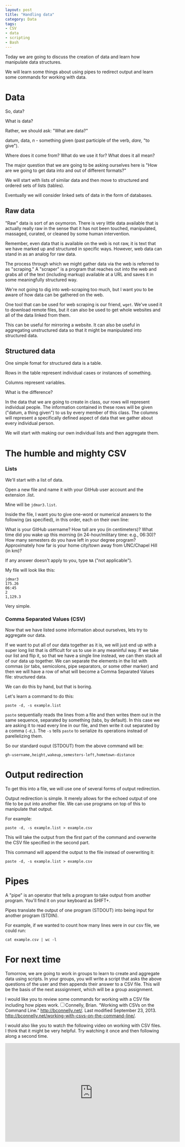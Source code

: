 ```yaml
---
layout: post
title: "Handling data"
category: Data
tags: 
- CSV
- data
- scripting
- Bash
---
```


<p>Today we are going to discuss the creation of data and learn how manipulate data structures. </p>

<p>We will learn some things about using pipes to redirect output and learn some commands for working with data. 
<excerpt/></p>

<h1 id="data">Data</h1>

<p>So, data? </p>

<p>What is data? </p>

<p>Rather, we should ask: &quot;What are data?&quot; </p>

<p>datum, data, <em>n</em> - something given (past participle of the verb, <em>dare,</em> &quot;to give&quot;).</p>

<p>Where does it come from? What do we use it for? What does it all mean? </p>

<p>The major question that we are going to be asking ourselves here is &quot;How are we going to get data into and out of different formats?&quot; </p>

<p>We will start with lists of similar data and then move to structured and ordered sets of lists (tables). </p>

<p>Eventually we will consider linked sets of data in the form of databases.</p>

<h2 id="raw-data">Raw data</h2>

<p>&quot;Raw&quot; data is sort of an oxymoron. 
There is very little data available that is actually really raw in the sense that it has not been touched, manipulated, massaged, curated, or cleaned by some human intervention. </p>

<p>Remember, even data that is available on the web is not raw, it is text that we have marked up and structured in specific ways. 
However, web data can stand in as an analog for raw data. </p>

<p>The process through which we might gather data via the web is referred to as &quot;scraping.&quot; 
A &quot;scraper&quot; is a program that reaches out into the web and grabs all of the text (including markup) available at a URL and saves it in some meaningfully structured way. </p>

<p>We&#39;re not going to dig into web-scraping too much, but I want you to be aware of how data can be gathered on the web. </p>

<p>One tool that can be used for web scraping is our friend, <code>wget</code>. 
We&#39;ve used it to download remote files, but it can also be used to get whole websites and all of the data linked from them. </p>

<p>This can be useful for mirroring a website. 
It can also be useful in aggregating unstructured data so that it might be manipulated into structured data. </p>

<h2 id="structured-data">Structured data</h2>

<p>One simple fomat for structured data is a table. </p>

<p>Rows in the table represent individual cases or instances of something. </p>

<p>Columns represent variables. </p>

<p>What is the difference? </p>

<p>In the data that we are going to create in class, our rows will represent individual people. 
The information contained in these rows will be given (&quot;datum, a thing given&quot;) to us by every member of this class. 
The columns will represent a specifically defined aspect of data that we gather about every individual person. </p>

<p>We will start with making our own individual lists and then aggregate them. </p>

<h1 id="the-humble-and-mighty-csv">The humble and mighty CSV</h1>

<h3 id="lists">Lists</h3>

<p>We&#39;ll start with a list of data. </p>

<p>Open a new file and name it with your GitHub user account and the extension .list. </p>

<p>Mine will be <code>jdmar3.list</code>. </p>

<p>Inside the file, I want you to give one-word or numerical answers to the following (as specified), in this order, each on their own line:</p>

<p>What is your GitHub username?
How tall are you (in centimeters)?
What time did you wake up this morning (in 24-hour/military time: e.g., 06:30)?
How many semesters do you have left in your degree program? 
Approximately how far is your home city/town away from UNC/Chapel Hill (in km)?</p>

<p>If any answer doesn&#39;t apply to you, type <code>NA</code> (&quot;not applicable&quot;).</p>

<p>My file will look like this:</p>
<div class="highlight"><pre><code class="language-" data-lang="">jdmar3
175.26
06:45
2
1,129.3
</code></pre></div>
<p>Very simple. </p>

<h3 id="comma-separated-values-(csv)">Comma Separated Values (CSV)</h3>

<p>Now that we have listed some information about ourselves, lets try to aggregate our data. </p>

<p>If we want to put all of our data together as it is, we will just end up with a super long list that is difficult for us to use in any meaninful way. 
If we take our list and flip it, so that we have a single line instead, we can then stack all of our data up together. 
We can separate the elements in the list with commas (or tabs, semicolons, pipe separators, or some other marker) and then we will have a row of what will become a Comma Separated Values file: structured data. </p>

<p>We can do this by hand, but that is boring. </p>

<p>Let&#39;s learn a command to do this:</p>

<p><code>paste -d, -s example.list</code> </p>

<p><code>paste</code> sequentially reads the lines from a file and then writes them out in the same sequence, separated by something (tabs, by default). 
In this case we are asking it to read every line in our file, and then write it out separated by a comma (<code>-d,</code>). 
The <code>-s</code> tells <code>paste</code> to serialize its operations instead of parellelizing them. </p>

<p>So our standard ouput (STDOUT) from the above command will be:</p>
<div class="highlight"><pre><code class="language-" data-lang="">gh-username,height,wakeup,semesters-left,hometown-distance
</code></pre></div>
<h1 id="output-redirection">Output redirection</h1>

<p>To get this into a file, we will use one of several forms of output redirection.  </p>

<p>Output redirection is simple. 
It merely allows for the echoed output of one file to be put into another file. 
We can use programs on top of this to manipulate that output. </p>

<p>For example:</p>

<p><code>paste -d, -s example.list &gt; example.csv</code> </p>

<p>This will take the output from the first part of the command and overwrite the CSV file specified in the second part. </p>

<p>This command will append the output to the file instead of overwriting it:</p>

<p><code>paste -d, -s example.list &gt; example.csv</code></p>

<h1 id="pipes">Pipes</h1>

<p>A &quot;pipe&quot; is an operator that tells a program to take output from another program. 
You&#39;ll find it on your keyboard as SHIFT+.</p>

<p>Pipes translate the output of one program (STDOUT) into being input for another program (STDIN). </p>

<p>For example, if we wanted to count how many lines were in our csv file, we could run:</p>

<p><code>cat example.csv | wc -l</code></p>

<h1 id="for-next-time">For next time</h1>

<p>Tomorrow, we are going to work in groups to learn to create and aggregate data using scripts.
In your groups, you will write a script that asks the above questions of the user and then appends their answer to a CSV file. 
This will be the basis of the next asssignment, which will be a group assignment. </p>

<p>I would like you to review some commands for working with a CSV file including how pipes work.<label for='csv' class='margin-toggle sidenote-number'></label><input type='checkbox' id='csv' class='margin-toggle'/><span class='sidenote'>Connelly, Brian. “Working with CSVs on the Command Line.” <a href="http://bconnelly.net/">http://bconnelly.net/</a>. Last modified September 23, 2013. <a href="http://bconnelly.net/working-with-csvs-on-the-command-line/">http://bconnelly.net/working-with-csvs-on-the-command-line/</a>. </span> </p>

<p>I would also like you to watch the following video on working with CSV files. I think that it might be very helpful. Try watching it once and then following along a second time. </p>

<div class="video-container">
  <iframe width="560" height="315" src="https://www.youtube.com/embed/OecFFZpIkDc" frameborder="0" allowfullscreen></iframe>
</div>